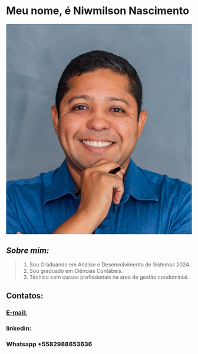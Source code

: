 # Meu nome, é Niwmilson Nascimento

![Teste](https://github.com/niwmilson/niwmilson/blob/main/asd%20(1)%20(1).jpg)

## *Sobre mim:*

> 1. Sou Graduando em Análise e Desenvolvimento de Sistemas 2024. 
> 2. Sou graduado em Ciências Contábeis.
> 3. Técnico com cursos profissionais na area de gestão condominial.



## Contatos:
 ### [E-mail:](https://www.gmail.com)
 ### linkedin: 
 ### Whatsapp +5582988653636

